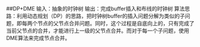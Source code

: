 ##DP+DME
输入：抽象的时钟树
输出：完成buffer插入和布线的时钟树
算法思路：利用动态规划（DP）的思路，把时钟树buffer的插入问题分解为类似的子问题，即每两个节点的父节点合并问题。同时，这个过程是自底向上的，只有完成了当前父节点的合并，才能进行上一级的父节点合并。而对于每一个子问题，使用DME算法来完成节点合并。
